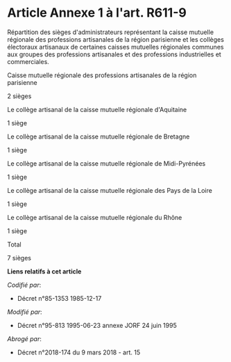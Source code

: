 # Article Annexe 1 à l'art. R611-9

Répartition des sièges d'administrateurs représentant la caisse mutuelle régionale des professions artisanales de la région
parisienne et les collèges électoraux artisanaux de certaines caisses mutuelles régionales communes aux groupes des
professions artisanales et des professions industrielles et commerciales.

Caisse mutuelle régionale des professions artisanales de la région parisienne

2 sièges 

Le collège artisanal de la caisse mutuelle régionale d'Aquitaine

1 siège  

Le collège artisanal de la caisse mutuelle régionale de Bretagne

1 siège  

Le collège artisanal de la caisse mutuelle régionale de Midi-Pyrénées

1 siège  

Le collège artisanal de la caisse mutuelle régionale des Pays de la Loire

1 siège  

Le collège artisanal de la caisse mutuelle régionale du Rhône

1 siège  

Total

7 sièges

**Liens relatifs à cet article**

_Codifié par_:

  - Décret n°85-1353 1985-12-17

_Modifié par_:

  - Décret n°95-813 1995-06-23 annexe JORF 24 juin 1995

_Abrogé par_:

  - Décret n°2018-174 du 9 mars 2018 - art. 15

